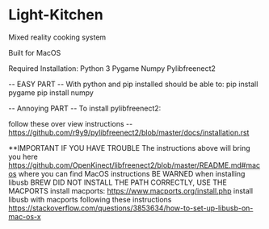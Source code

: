 # Light-Kitchen
Mixed reality cooking system

Built for MacOS

Required Installation:
Python 3
Pygame
Numpy
Pylibfreenect2

-- EASY PART --
With python and pip installed should be able to:
pip install pygame
pip install numpy

-- Annoying PART -- 
To install pylibfreenect2:

follow these over view instructions -- 
https://github.com/r9y9/pylibfreenect2/blob/master/docs/installation.rst

**IMPORTANT IF YOU HAVE TROUBLE
The instructions above will bring you here
https://github.com/OpenKinect/libfreenect2/blob/master/README.md#macos
where you can find MacOS instructions BE WARNED when installing libusb
BREW DID NOT INSTALL THE PATH CORRECTLY, USE THE MACPORTS
install macports:
https://www.macports.org/install.php
install libusb with macports following these instructions
https://stackoverflow.com/questions/3853634/how-to-set-up-libusb-on-mac-os-x